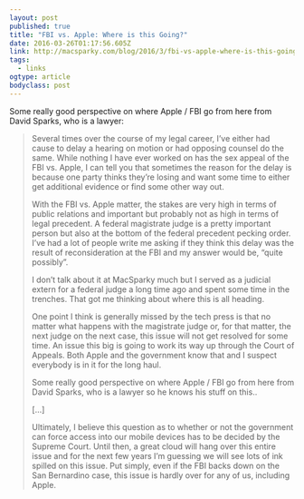```yaml
---
layout: post 
published: true 
title: "FBI vs. Apple: Where is this Going?" 
date: 2016-03-26T01:17:56.605Z 
link: http://macsparky.com/blog/2016/3/fbi-vs-apple-where-is-this-going 
tags:
  - links
ogtype: article 
bodyclass: post 
---
```


Some really good perspective on where Apple / FBI go from here from David Sparks, who is a lawyer:

> Several times over the course of my legal career, I’ve either had cause to delay a hearing on motion or had opposing counsel do the same. While nothing I have ever worked on has the sex appeal of the FBI vs. Apple, I can tell you that sometimes the reason for the delay is because one party thinks they’re losing and want some time to either get additional evidence or find some other way out.
> 
> With the FBI vs. Apple matter, the stakes are very high in terms of public relations and important but probably not as high in terms of legal precedent. A federal magistrate judge is a pretty important person but also at the bottom of the federal precedent pecking order. I’ve had a lot of people write me asking if they think this delay was the result of reconsideration at the FBI and my answer would be, “quite possibly”.
> 
> I don’t talk about it at MacSparky much but I served as a judicial extern for a federal judge a long time ago and spent some time in the trenches. That got me thinking about where this is all heading.
> 
> One point I think is generally missed by the tech press is that no matter what happens with the magistrate judge or, for that matter, the next judge on the next case, this issue will not get resolved for some time. An issue this big is going to work its way up through the Court of Appeals. Both Apple and the government know that and I suspect everybody is in it for the long haul.
> 
> Some really good perspective on where Apple / FBI go from here from David Sparks, who is a lawyer so he knows his stuff on this..
> 
> [...]
> 
> Ultimately, I believe this question as to whether or not the government can force access into our mobile devices has to be decided by the Supreme Court. Until then, a great cloud will hang over this entire issue and for the next few years I’m guessing we will see lots of ink spilled on this issue. Put simply, even if the FBI backs down on the San Bernardino case, this issue is hardly over for any of us, including Apple.
